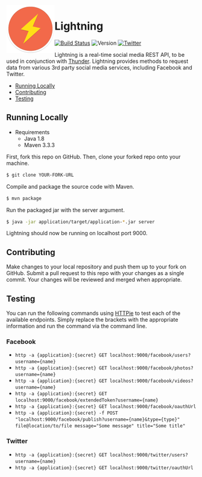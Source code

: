 <img align="left" src="application/src/main/resources/logo.png">

# Lightning
[![Build Status](https://travis-ci.org/RohanNagar/lightning.svg?branch=master)](https://travis-ci.org/RohanNagar/lightning)
![Version](https://img.shields.io/badge/version-v0.1.0-7f8c8d.svg)
[![Twitter](https://img.shields.io/badge/twitter-%40RohanNagar22-00aced.svg)](http://twitter.com/RohanNagar22)

Lightning is a real-time social media REST API, to be used in conjunction with [Thunder](https://github.com/RohanNagar/thunder). Lightning provides methods to request data from various 3rd party social media services, including Facebook and Twitter.

* [Running Locally](#running-locally)
* [Contributing](#contributing)
* [Testing](#testing)

## Running Locally
- Requirements
  - Java 1.8
  - Maven 3.3.3

First, fork this repo on GitHub. Then, clone your forked repo onto your machine.

```bash
$ git clone YOUR-FORK-URL
```

Compile and package the source code with Maven.

```bash
$ mvn package
```

Run the packaged jar with the server argument.

```bash
$ java -jar application/target/application-*.jar server
```

Lightning should now be running on localhost port 9000.

## Contributing
Make changes to your local repository and push them up to your fork on GitHub.
Submit a pull request to this repo with your changes as a single commit.
Your changes will be reviewed and merged when appropriate.

## Testing
You can run the following commands using [HTTPie](https://github.com/jkbrzt/httpie) to test each of the available endpoints. Simply replace the brackets with the appropriate information and run the command via the command line.

### Facebook
- `http -a {application}:{secret} GET localhost:9000/facebook/users?username={name}`
- `http -a {application}:{secret} GET localhost:9000/facebook/photos?username={name}`
- `http -a {application}:{secret} GET localhost:9000/facebook/videos?username={name}`
- `http -a {application}:{secret} GET localhost:9000/facebook/extendedToken?username={name}`
- `http -a {application}:{secret} GET localhost:9000/facebook/oauthUrl`
- `http -a {application}:{secret} -f POST "localhost:9000/facebook/publish?username={name}&type={type}" file@location/to/file message="Some message" title="Some title"`

### Twitter
- `http -a {application}:{secret} GET localhost:9000/twitter/users?username={name}`
- `http -a {application}:{secret} GET localhost:9000/twitter/oauthUrl`

